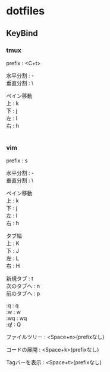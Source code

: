 # dotfiles

## KeyBind
### tmux

prefix : <C+t>  

水平分割 : -  
垂直分割 : \  

ペイン移動  
上 : k  
下 : j  
左 : l  
右 : h  

#
### vim

prefix : s  

水平分割 : -  
垂直分割 : \  

ペイン移動  
上 : k  
下 : j  
左 : l  
右 : h  

タブ幅  
上 : K  
下 : J  
左 : L  
右 : H  

新規タブ : t  
次のタブへ : n  
前のタブへ : p  

:q : q  
:w : w  
:wq : wq  
:q! : Q  

ファイルツリー : <Space+n>(prefixなし)  

コードの展開 : <Space+k>(prefixなし)  

Tagバーを表示 : <Space+t>(prefixなし)   



